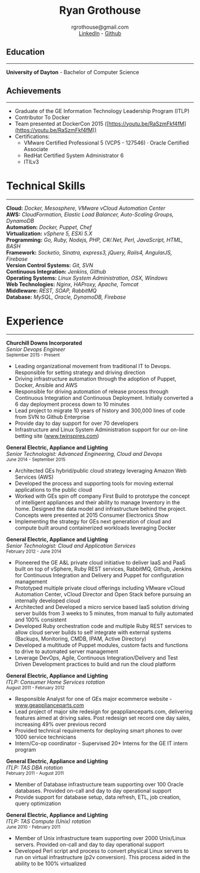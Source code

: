 <center><h1>Ryan Grothouse</h1></center>

<center>rgrothouse@gmail.com</center>
<center><a href="http://linkedin.com/in/ryangrothouse">LinkedIn</a> - <a href="http://github.com/udryan10"> Github </a> </center>


## Education
---
**University of Dayton** - Bachelor of Computer Science

## Achievements
---
- Graduate of the GE Information Technology Leadership Program (ITLP)
- Contributor To Docker
- Team presented at DockerCon 2015 ([https://youtu.be/RaSzmFkf4fM](https://youtu.be/RaSzmFkf4fM))
- Certifications:
  - VMware Certified Professional 5 (VCP5 - 127546) · Oracle Certified Associate
  - RedHat Certified System Administrator 6
  - ITILv3

# Technical Skills
---
**Cloud:** _Docker, Mesosphere, VMware vCloud Automation Center_    
**AWS:** _CloudFormation, Elastic Load Balancer, Auto-Scaling Groups, DynamoDB_  
**Automation:** _Docker, Puppet, Chef_  
**Virtualization:** _vSphere 5, ESXi 5.X_  
**Programming:** _Go, Ruby, Nodejs, PHP, C#/.Net, Perl, JavaScript, HTML, BASH_  
**Framework:** _Socketio, Sinatra, express3, jQuery, Rails4, AngularJS, Firebase_  
**Version Control Systems:** _Git, SVN_  
**Continuous Integration:** _Jenkins, Github_  
**Operating Systems:** _Linux System Administration, OSX, Windows_  
**Web Technologies:** _Nginx, HAProxy, Apache, Tomcat_  
**Middleware:** _REST, SOAP, RabbitMQ_  
**Database:** _MySQL, Oracle, DynamoDB, Firebase_  

# Experience
---
**Churchill Downs Incorporated**                                        
_Senior Devops Engineer_  
<sup>September 2015 - Present</sup>  

- Leading organizational movement from traditional IT to Devops. Responsible for setting strategy and driving direction
- Driving infrastructure automation through the adoption of Puppet, Docker, Ansible and AWS
- Responsible for driving automation of release process through Continuous Integration and Continuous Deployment. Initially converted a 6 day deployment process down to 10 minutes
- Lead project to migrate 10 years of history and 300,000 lines of code from SVN to Github Enterprise
- Provide day to day support for over 70 developers
- Infrastructure and Linux System Administration support for our on-line betting site (www.twinspires.com)

**General Electric, Appliance and Lighting**  
_Senior Technologist: Advanced Engineering, Cloud and Devops_  
<sup>June 2014 - September 2015</sup>  

- Architected GEs hybrid/public cloud strategy leveraging Amazon Web Services (AWS)  
- Developed the process and supporting tools for moving external applications to the public cloud  
- Worked with GEs spin off company First Build to prototype the concept of intelligent appliances and their ability to manage Inventory in the home. Designed the data model and infrastructure behind the project. Concepts were presented at 2015 Consumer Electronics Show
- Implementing the strategy for GEs next generation of cloud and compute built around containerized
workloads leveraging Docker

**General Electric, Appliance and Lighting**  
_Senior Technologist: Cloud and Application Services_  
<sup>February 2012 - June 2014</sup>  

- Pioneered the GE A&L private cloud initiative to deliver IaaS and PaaS built on top of vSphere, Ruby REST services, RabbitMQ, Github, Jenkins for Continuous Integration and Delivery and Puppet for configuration management
- Prototyped multiple private cloud offerings including VMware vCloud Automation Center, vCloud Director and Open Stack before pursuing an internally developed cloud
- Architected and Developed a micro service based IaaS solution driving server builds from 3 weeks to 5
minutes, from manual to fully automated and 100% consistent
- Developed Ruby orchestration code and multiple Ruby REST services to allow cloud server builds to self integrate with external systems (Backups, Monitoring, CMDB, IPAM, Active Directory)
- Developed a multitude of Puppet modules, custom facts and functions to drive to automated server management
- Leverage DevOps, Agile, Continuous Integration/Delivery and Test Driven Development practices to build and run the cloud platform

**General Electric, Appliance and Lighting**  
_ITLP: Consumer Home Services rotation_  
<sup>August 2011 - February 2012</sup>  

- Responsible Analyst for one of GEs major ecommerce website - www.geapplianceparts.com
- Lead project of major site redesign for geapplianceparts.com, delivering features aimed at driving sales. Post redesign set record one day sales, increasing 49% over previous record
- Provided technical requirements for deploying smart phones to over 1000 service technicians
- Intern/Co-op coordinator - Supervised 20+ Interns for the GE IT intern program

**General Electric, Appliance and Lighting**  
_ITLP: TAS DBA rotation_  
<sup>February 2011 - August 2011</sup>  

- Member of Database infrastructure team supporting over 100 Oracle databases. Provided on-call and day to day operational support
- Provide support for database setup, data refresh, ETL, job creation, query optimization

**General Electric, Appliance and Lighting**  
_ITLP: TAS Compute (Unix) rotation_  
<sup>June 2010 - February 2011</sup>  

- Member of Unix infrastructure team supporting over 2000 Unix/Linux servers. Provided on-call and day to day operational support
- Developed Perl script and process to convert physical Linux servers to run on virtual infrastructure (p2v conversion). This process aided in the ability to be 100% virtualized
